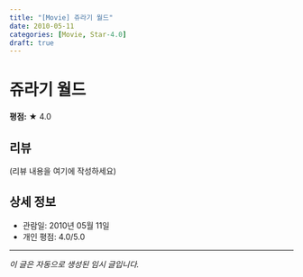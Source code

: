 ```yaml
---
title: "[Movie] 쥬라기 월드"
date: 2010-05-11
categories: [Movie, Star-4.0]
draft: true
---
```


# 쥬라기 월드

**평점:** ★ 4.0

## 리뷰

(리뷰 내용을 여기에 작성하세요)

## 상세 정보

- 관람일: 2010년 05월 11일
- 개인 평점: 4.0/5.0

---

*이 글은 자동으로 생성된 임시 글입니다.*

